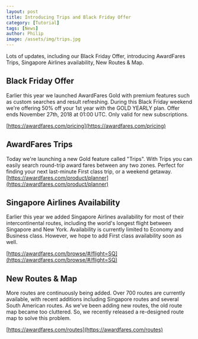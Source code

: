 ```yaml
---
layout: post
title: Introducing Trips and Black Friday Offer
category: [Tutorial]
tags: [News]
author: Philip
image: /assets/img/trips.jpg
---
```


Lots of updates, including our Black Friday Offer, introducing AwardFares Trips, Singapore Airlines availability, New Routes & Map.

## Black Friday Offer

Earlier this year we launched AwardFares Gold with premium features such as custom searches and result refreshing. During this Black Friday weekend we're offering 50% off your 1st year with the GOLD YEARLY plan. Offer ends November 27th, 2018 at 01:00 UTC. Only valid for new subscriptions.

[https://awardfares.com/pricing](https://awardfares.com/pricing)

## AwardFares Trips

Today we're launching a new Gold feature called "Trips". With Trips you can easily search round-trip award fares between any two zones. Perfect for finding your next last-minute First class trip, or a weekend getaway.
[https://awardfares.com/product/planner](https://awardfares.com/product/planner)

## Singapore Airlines Availability

Earlier this year we added Singapore Airlines availability for most of their intercontinental routes, including the world's longest flight between Singapore and New York. Availability is currently limited to Economy and Business class. However, we hope to add First class availability soon as well.

[https://awardfares.com/browse/#/flight=SQ](https://awardfares.com/browse/#/flight=SQ)

## New Routes & Map

More routes are continuously being added. Over 700 routes are currently available, with recent additions including Singapore routes and several South American routes. As we've been adding new routes, the old route map became too cluttered. So, we recently released a re-designed route map to solve this problem.

[https://awardfares.com/routes](https://awardfares.com/routes)
